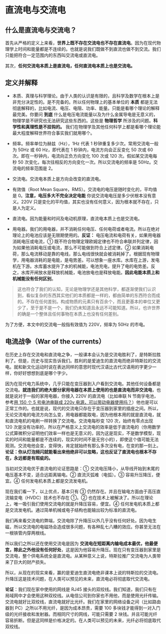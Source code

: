 # 直流电与交流电

## 什么是直流电与交流电？

首先从严格的定义上来看，**世界上既不存在交流电也不存在直流电**。因为在现代物理学上时间和能量都是不连续的。也就是说我们既做不到直流也做不到交流。我们只能把符合一定范围内的东西叫交流电或直流电。

其次，**任何交流电本质上是直流电，任何直流电本质上也是交流电。**

## 定义并解释

- 本质、真理与科学理论。由于人类的认识是有限的，且科学及数学在根本上是非充分决定性的。是不完备的。所以任何物理上的基本单位的 **本质** 都是无法彻底解释的，比如电流、电压、电阻、功率、能量。只能是看哪个理论的解释最完美。你要问 **到底** 什么是电压电流能量以及为什么金属导电是无意义的，物理学是不研究也无法研究这些东西的。这些是 **物理哲学** 所涉及的问题。**科学性和真理性是不挂钩的。** 我们在物理学及其他任何科学上都是看哪个理论能最大程度解释世界符合事实我们就用哪个。

- 频率。频率单位为赫兹（Hz），1Hz 代表 1 秒钟重复多少次。常用交流电一般为 50Hz 或 60 Hz，即代表在 1 秒钟内，电流方向会正反变化 50 次或 60 次。即在一秒钟内，电流向正负方向变化 100 次或 120 次。假如某交流电每秒 50 次变化，每次往相反的方向变化一次。所以交流电的频率是 50Hz。交流电的频率范围是 2。

- 交流电。交流电本质上是方向会改变的直流电。

- 有效值（Root Mean Square，RMS）。交流电的电压是随时变化的，平均值是 0。**注意，电压多大不完全决定电能** 你说交流电电压是多少伏根本没有意义。220V 只是变化的平均值，其实也没有任何意义，因为根本就不存在，只是人为定义。

- 直流电。因为能量和时间及电动机原理，直流电本质上也是交流电。

- 用电器。我们的用电器，并不消耗任何电压、任何电荷或者电流。所以在绝对理论上的电池应该是无限期使用的。**反证：** 电压电流和电荷有关，如果用电器消耗电压或电流，① 既不符合物理定理欧姆定律也不符合串联并列定律，因为如果他消耗电压或电流，那么不可能做到符合上述定律。② 如果消耗电荷，那么电流移动是靠的电线，那么电线很快就会被消耗掉了。根据现有物理学，用电器消耗的是电能，是电势差。可以想象一座水库。水库在上游，发电机在下游。水库蓄水提升了水的机械能，电池充电，提升了电的电势差。反之，水库开闸放水是释放机械能，电池放电也是释放电能。**因此电能本质上和机械能没有任何区别**。

>这也符合了我们的认知，无论是物理学还是其他科学，都逐渐使我们认识到，看似复杂的东西其实他们的本质都是一样的，都由简单的东西符合而成的。不存在任何差别。构成物质的元素只有百余个，而且更基本的单位又更少了，至于是不是一个，我们仍未知道且永远不可能知道。所以，也许世界的确是一个整体且任何事物在本质上也没有任何差别。

为了方便，本文中的交流电一般指有效值为 220V，频率为 50Hz 的市电。

## 电流战争（War of the currents）

在历史上存在交流电和直流电之争，一般课本会认为是交流电胜利了，是特斯拉胜利了。但是，历史与现实告诉我们。胜利的是爱迪生的直流电而绝非特斯拉的交流电。就和新文化运动时说在表达同样的意思时现代汉语比古代汉语用的字更少一样，你好好想想到底是哪个字少。

因为在现代电力系统中，几乎只能在变压器到入户看到交流电。其他任何设备都是交流电。**就连我们的绝大部分家用电器在本质上使用的也是直流电而非交流电**，也就是说对于一般的家用电器，你接入 220V 的直流电（比如串联 N 节南孚电池，参考[用 150 个 5 号电池串联成 220v 电源，可以带动电器使用吗？](https://www.bilibili.com/video/BV1fs4y1B7kd)）他也是可以正常工作的。也就是说，现代的交流电只存在于变压器到家里的插座之间。所以，无论交流电的电流方向怎么变，用电器都能取电，因为他根本用的就是直流电，就和直流电机的电刷一样转换了交流电。交流电每秒变 120 次，始终有零点出现 120 次是没有功率的，所以在严格意义上交流电的效率是低于直流电的（你用数学公式算微积分证明他们效率一样也是无意义的，因为这是现实，不是数学模型，现实的时间和能量都是不连续的，现实的时间不是无穷小的），即使这个值可能无法观测。交流电他会变，变得快，肯定就始终有那么多次没有电，在变的那一刻上。**论证：你从灯泡频闪就能看出来他绝非可以忽略，这也反证了直流电也根本不存在，永远都是有瑕疵的。**

当初对交流电优于直流电的论证思路是：① 交流电压降小，从导线开始到末尾的电压基本不变，适合远距离输电。② 直流灭弧难（电弧）。③ 容易升压降压，便宜。④ 任何发电机本质上都是交流发电机。

现在我们看一下，以上优点，基本只有 ③ 仍然存在。并且在输电方面由于高压直流输变电（HVDC）技术也不存在 ①。② 也在技术上被解决了。所以在理论上，唯一吸引我们使用交流电的就是升降压容易，便宜。④ 任何发电机本质上都是交流发电机。通过简单机械或电子结构也能输出较为标准的直流电。

我们再来看交流电的弊端，交流电除了升降压以外几乎没有任何好处。因为电生磁，所以交流电的电磁场会造成很多问题，有各种乱七八糟的效应。你甚至无法在一根铁管内穿两根线。

所以我们之所以还在使用交流电是因为 **交流电在短距离内输电成本最优，他最便宜，除此之外他没有任何好处**，这是因为他容易升降压。现在只有变压器到家里是交流电，整个供电系统全是直流电。从某种意义上说，特斯拉推广交流电为人类带来了巨大的财产损失。

所以，从现在的现实来看，赢的是爱迪生直流电绝非课本上说的特斯拉的交流电。升降压这是技术问题，在人类可以预见的未来，直流电必将彻底取代交流电。

**论证**：我们现在家中使用的网线是 RJ45 接头的双绞线。我们知道，我们只有在局域网中才会使用这种双绞线。从电信公司到你家也不用他，而是使用光纤传输。交流电就好比双绞线，直流电就好比光纤。我们在家里的网络设备之间（比如路由器到 PC）之所以不用光纤，是因为成本昂贵，需要 100 多块钱才能得到一对入门级的光纤接收和发射器。而相同尺寸的网线，可能只需要 2 块钱。并且可能光纤容易折断。但是这同样是价格决定的。在人类可以预见的未来，光纤必将彻底取代双绞线。
